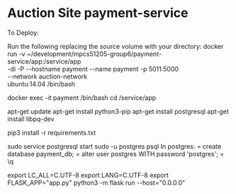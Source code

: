# Auction Site payment-service

To Deploy: 

Run the following replacing the source volume with your directory:
docker run  -v ~/development/mpcs51205-group6/payment-service/app:/service/app \
    -di -P --hostname payment --name payment -p 5011:5000 \
    --network auction-network \
    ubuntu:14.04 /bin/bash 

docker exec -it payment /bin/bash
cd /service/app

apt-get update
apt-get install python3-pip
apt-get install postgresql
apt-get install libpq-dev

pip3 install -r requirements.txt

sudo service postgresql start
sudo -u postgres psql
In postgres:
= create database payment_db;
= alter user postgres WITH password 'postgres'; 
= \q

export LC_ALL=C.UTF-8
export LANG=C.UTF-8
export FLASK_APP="app.py"
python3 -m flask run --host="0.0.0.0"


